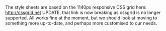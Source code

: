 The style sheets are based on the 1140px responsive CSS grid here: http://cssgrid.net UPDATE, that link is now  breaking as cssgrid is no longer supported. All works fine at the moment, but we should look at moving to something more up-to-date, and perhaps more customised to our needs.

